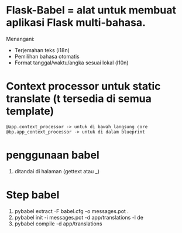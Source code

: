 # Flask-Babel = alat untuk membuat aplikasi Flask multi-bahasa.

Menangani:
* Terjemahan teks (i18n)
* Pemilihan bahasa otomatis
* Format tanggal/waktu/angka sesuai lokal (l10n)

# Context processor untuk static translate (t tersedia di semua template)
    @app.context_processor -> untuk di bawah langsung core
    @bp.app_context_processor -> untuk di dalam blueprint

# penggunaan babel
1. ditandai di halaman (gettext atau _)


# Step babel
1. pybabel extract -F babel.cfg -o messages.pot .
2. pybabel init -i messages.pot -d app/translations -l de
3. pybabel compile -d app/translations
